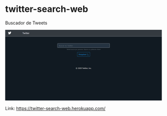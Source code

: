 # twitter-search-web
Buscador de Tweets

<img src="image.png">

Link: https://twitter-search-web.herokuapp.com/
